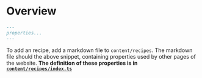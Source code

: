 # Overview

```markdown
---
properties...
---
```

To add an recipe, add a markdown file to `content/recipes`. The markdown file
should the above snippet, containing properties used by other pages of the
website. **The definition of these properties is in
[`content/recipes/index.ts`](../content/recipes/index.ts)**
